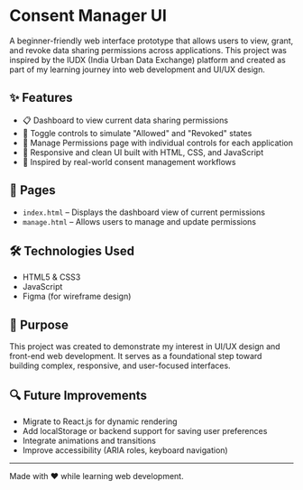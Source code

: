 # Consent Manager UI

A beginner-friendly web interface prototype that allows users to view, grant, and revoke data sharing permissions across applications. This project was inspired by the IUDX (India Urban Data Exchange) platform and created as part of my learning journey into web development and UI/UX design.

## ✨ Features

- 📋 Dashboard to view current data sharing permissions
- 🔄 Toggle controls to simulate "Allowed" and "Revoked" states
- 🔐 Manage Permissions page with individual controls for each application
- 📱 Responsive and clean UI built with HTML, CSS, and JavaScript
- 🔗 Inspired by real-world consent management workflows

## 📂 Pages

- `index.html` – Displays the dashboard view of current permissions
- `manage.html` – Allows users to manage and update permissions

## 🛠 Technologies Used

- HTML5 & CSS3
- JavaScript
- Figma (for wireframe design)

## 🎯 Purpose

This project was created to demonstrate my interest in UI/UX design and front-end web development. It serves as a foundational step toward building complex, responsive, and user-focused interfaces.

## 🔍 Future Improvements

- Migrate to React.js for dynamic rendering
- Add localStorage or backend support for saving user preferences
- Integrate animations and transitions
- Improve accessibility (ARIA roles, keyboard navigation)

---

Made with ❤️ while learning web development.
